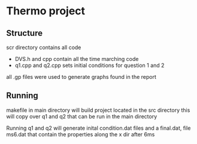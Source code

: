 # Thermo project

## Structure

scr directory contains all code

- DVS.h and cpp contain all the time marching code
- q1.cpp and q2.cpp sets initial conditions for question 1 and 2

all .gp files were used to generate graphs found in the report


## Running

makefile in main directory will build project located in the
src directory this will copy over q1 and q2 that can be run in the main
directory

Running q1 and q2 will generate inital condition.dat files and a final.dat,
file ms6.dat that contain the properties along the x dir after 6ms